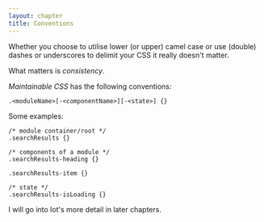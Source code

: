 ```yaml
---
layout: chapter
title: Conventions
---
```


Whether you choose to utilise lower (or upper) camel case or use (double) dashes or underscores to delimit your CSS it really doesn't matter.

What matters is *consistency*.

*Maintainable CSS* has the following conventions:

	.<moduleName>[-<componentName>][-<state>] {}

Some examples:

	/* module container/root */
	.searchResults {}

	/* components of a module */
	.searchResults-heading {}

	.searchResults-item {}

	/* state */
	.searchResults-isLoading {}

I will go into lot's more detail in later chapters.